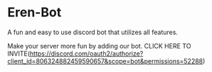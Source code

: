 # Eren-Bot
A fun and easy to use discord bot that utilizes all features. 

Make your server more fun by adding our bot. CLICK HERE TO INVITE(https://discord.com/oauth2/authorize?client_id=806324882459590657&scope=bot&permissions=52288)

